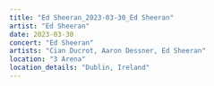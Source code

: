 ```yaml
---
title: "Ed Sheeran_2023-03-30_Ed Sheeran"
artist: "Ed Sheeran"
date: 2023-03-30
concert: "Ed Sheeran"
artists: "Cian Ducrot, Aaron Dessner, Ed Sheeran"
location: "3 Arena"
location_details: "Dublin, Ireland"
---
```

